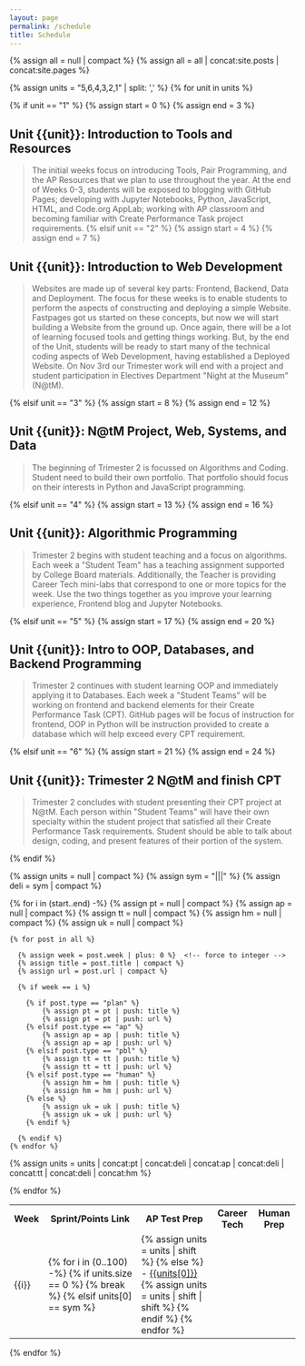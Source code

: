 ```yaml
---
layout: page
permalink: /schedule
title: Schedule
---
```


<!-- posts and pages used as sources -->
{% assign all = null | compact %}
{% assign all = all | concat:site.posts | concat:site.pages %}

<!-- Setup order for Units -->
{% assign units = "5,6,4,3,2,1" | split: ',' %}
{% for unit in units %}

  <!-- Each Unit has a range of weeks and a heading -->
  {% if unit == "1" %} 
      {% assign start = 0 %}
      {% assign end = 3 %}
## Unit {{unit}}: Introduction to Tools and Resources
> The initial weeks focus on introducing Tools, Pair Programming, and the AP Resources that we plan to use throughout the year. At the end of Weeks 0-3, students will be exposed to blogging with GitHub Pages; developing with Jupyter Notebooks, Python, JavaScript, HTML, and Code.org AppLab; working with AP classroom and becoming familiar with Create Performance Task project requirements.
  {% elsif unit == "2" %} 
      {% assign start = 4 %}
      {% assign end = 7 %}
## Unit {{unit}}: Introduction to Web Development
> Websites are made up of several key parts: Frontend, Backend, Data and Deployment.  The focus for these weeks is to enable students to perform the aspects of constructing and deploying a simple Website.  Fastpages got us started on these concepts, but now we will start building a Website from the ground up.   Once again, there will be a lot of learning focused tools and getting things working.  But, by the end of the Unit, students will be ready to start many of the technical coding aspects of Web Development, having established a Deployed Website.  On Nov 3rd our Trimester work will end with a project and student participation in Electives Department "Night at the Museum" (N@tM). 

  {% elsif unit == "3" %} 
      {% assign start = 8 %}
      {% assign end = 12 %}
## Unit {{unit}}: N@tM Project, Web, Systems, and Data
>  The beginning of Trimester 2 is focussed on Algorithms and Coding.  Student need to build their own portfolio.  That portfolio should focus on their interests in Python and JavaScript programming.  

{% elsif unit == "4" %} 
      {% assign start = 13 %}
      {% assign end = 16 %}
## Unit {{unit}}: Algorithmic Programming
> Trimester 2 begins with student teaching and a focus on algorithms.  Each week a "Student Team" has a teaching assignment supported by College Board materials.  Additionally, the Teacher is providing Career Tech mini-labs that correspond to one or more topics for the week.  Use the two things together as you improve your learning experience, Frontend blog and Jupyter Notebooks.
      
  {% elsif unit == "5" %} 
      {% assign start = 17 %}
      {% assign end = 20 %}
## Unit {{unit}}: Intro to OOP, Databases, and Backend Programming
> Trimester 2 continues with student learning OOP and immediately applying it to Databases.  Each week a "Student Teams" will be working on frontend and backend elements for their Create Performance Task (CPT).  GitHub pages will be focus of instruction for frontend, OOP in Python will be instruction provided to create a database which will help exceed every CPT requirement.

{% elsif unit == "6" %} 
      {% assign start = 21 %}
      {% assign end = 24 %}
## Unit {{unit}}: Trimester 2 N@tM and finish CPT
> Trimester 2 concludes with student presenting their CPT project at N@tM.  Each person within "Student Teams" will have their own specialty within the student project that satisfied all their Create Performance Task requirements.   Student should be able to talk about design, coding, and present features of their portion of the system.
      
  {% endif %}

  <!-- Column Headings for Blogs -->
  <table>
      <tr>
        <th>Week</th>
        <th>Sprint/Points Link</th>
        <th>AP Test Prep</th>
        <th>Career Tech</th>
        <th>Human Prep</th>
      </tr>

  <!-- These loops group blogs according to Type and Week -->
  {% assign units = null | compact %}  <!-- empty array -->
  {% assign sym = "|||" %}  <!-- string/symbol used a separator  -->
  {% assign deli = sym | compact %} <!-- force to array element -->

  {% for i in (start..end) -%}
    {% assign pt = null | compact %} <!-- empty array -->
    {% assign ap = null | compact %}
    {% assign tt = null | compact %}
    {% assign hm = null | compact %}
    {% assign uk = null | compact %}

  <!-- looping through all posts -->
    {% for post in all %}

  <!-- prepare data blog post data for evaluation -->
      {% assign week = post.week | plus: 0 %}  <!-- force to integer -->
      {% assign title = post.title | compact %}
      {% assign url = post.url | compact %}

  <!-- process posts for current week -->
      {% if week == i %} 

  <!-- organizing blogs by type -->
        {% if post.type == "plan" %} 
            {% assign pt = pt | push: title %}
            {% assign pt = pt | push: url %}
        {% elsif post.type == "ap" %}
            {% assign ap = ap | push: title %}
            {% assign ap = ap | push: url %}  
        {% elsif post.type == "pbl" %}
            {% assign tt = tt | push: title %}
            {% assign tt = tt | push: url %} 
        {% elsif post.type == "human" %}
            {% assign hm = hm | push: title %}
            {% assign hm = hm | push: url %} 
        {% else %}
            {% assign uk = uk | push: title %}
            {% assign uk = uk | push: url %}     
        {% endif %}

      {% endif %}
    {% endfor %}

  <!-- ordering blogs and inserting column delimiters -->
  {% assign units = units | concat:pt | concat:deli | concat:ap | concat:deli | concat:tt | concat:deli | concat:hm %}

  <!-- Display documents by type-->
  <tr>
  <td> {{i}} </td> 
  <td>
  {% for i in (0..100) -%}   <!-- forever loop -->
    {% if units.size == 0 %} <!-- break loop when data is empty -->
      {% break %}
    {% elsif units[0] == sym %} <!-- make new column -->
      </td>
      <td>
      {% assign units = units | shift %} <!-- remove delimiter -->
    {% else %} <!-- make a link in the column -->
      - <a href="{{site.baseurl}}/{{units[1]}}">{{units[0]}}</a> <br/> 
      {% assign units = units | shift | shift %} <!-- remove title and url -->
    {% endif %}
  {% endfor %}
  </td>
  </tr>
  {% endfor %}

  </table>
{% endfor %}

    

    

